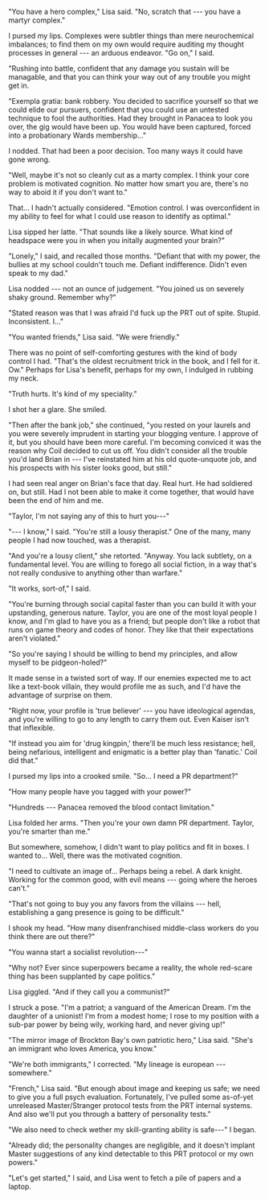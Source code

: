 "You have a hero complex," Lisa said. "No, scratch that --- you have a martyr complex."

I pursed my lips. Complexes were subtler things than mere neurochemical imbalances; to find
them on my own would require auditing my thought processes in general --- an arduous endeavor.
"Go on," I said.

"Rushing into battle, confident that any damage you sustain will be managable, and
that you can think your way out of any trouble you might get in.

"Exempla gratia: bank robbery. You decided to sacrifice yourself so that we could elide
our pursuers, confident that you could use an untested technique to fool the authorities.
Had they brought in Panacea to look you over, the gig would have been up. You would have
been captured, forced into a probationary Wards membership..."

I nodded. That had been a poor decision. Too many ways it could have gone wrong.

"Well, maybe it's not so cleanly cut as a marty complex. I think your core problem is motivated
cognition. No matter how smart you are, there's no way to aboid it if you don't want to."

That... I hadn't actually considered. "Emotion control. I was overconfident in my ability to
feel for what I could use reason to identify as optimal."

Lisa sipped her latte. "That sounds like a likely source. What kind of headspace were you in
when you initally augmented your brain?"

"Lonely," I said, and recalled those months. "Defiant that with my power, the bullies at
my school couldn't touch me. Defiant indifference. Didn't even speak to my dad."

Lisa nodded --- not an ounce of judgement. "You joined us on severely shaky ground. Remember why?"

"Stated reason was that I was afraid I'd fuck up the PRT out of spite. Stupid. Inconsistent. I..."

"You wanted friends," Lisa said. "We were friendly."

There was no point of self-comforting gestures with the kind of body control I had.
"That's the oldest recruitment trick in the book, and I fell for it. Ow." Perhaps for
Lisa's benefit, perhaps for my own, I indulged in rubbing my neck.

"Truth hurts. It's kind of my speciality."

I shot her a glare. She smiled.

"Then after the bank job," she continued, "you rested on your laurels and you were
severely imprudent in starting your blogging venture. I approve
of it, but you should have been more careful. I'm becoming conviced it was the reason why Coil
decided to cut us off. You didn't consider all the trouble you'd land Brian in --- I've reinstated him
at his old quote-unquote job, and his prospects with his sister looks good, but still."

I had seen real anger on Brian's face that day. Real hurt. He had soldiered on, but still.
Had I not been able to make it come together, that would have been the end of him and me.

"Taylor, I'm not saying any of this to hurt you---"

"--- I know," I said. "You're still a lousy therapist." One of the many, many people I had now
touched, was a therapist.

"And you're a lousy client," she retorted. "Anyway. You lack subtlety, on a fundamental level.
You are willing to forego all social fiction, in a way that's not really condusive to anything
other than warfare."

"It works, sort-of," I said.

"You're burning through social capital faster than you can build it with your upstanding, generous nature.
Taylor, you are one of the most loyal people I know, and I'm glad to have you as a friend; but people don't
like a robot that runs on game theory and codes of honor. They like that their expectations aren't violated."

"So you're saying I should be willing to bend my principles, and allow myself to be pidgeon-holed?"

It made sense in a twisted sort of way. If our enemies expected me to act like a text-book villain, they would
profile me as such, and I'd have the advantage of surprise on them.

"Right now, your profile is 'true believer' --- you have ideological agendas,
and you're willing to go to any length to carry them out. Even Kaiser isn't that inflexible.

"If instead you aim for 'drug kingpin,' there'll be much less resistance; hell, being nefarious, intelligent
and enigmatic is a better play than 'fanatic.' Coil did that."

I pursed my lips into a crooked smile. "So... I need a PR department?"

"How many people have you tagged with your power?"

"Hundreds --- Panacea removed the blood contact limitation."

Lisa folded her arms. "Then you're your own damn PR department. Taylor, you're smarter than
me."

But somewhere, somehow, I didn't want to play politics and fit in boxes. I wanted to... Well,
there was the motivated cognition.

"I need to cultivate an image of... Perhaps being a rebel. A dark knight. Working for the common
good, with evil means --- going where the heroes can't."

"That's not going to buy you any favors from the villains --- hell, establishing a gang presence
is going to be difficult."

I shook my head. "How many disenfranchised middle-class workers do you think there are out there?"

"You wanna start a socialist revolution---"

"Why not? Ever since superpowers became a reality, the whole red-scare thing has been supplanted by
cape politics."

Lisa giggled. "And if they call you a communist?"

I struck a pose. "I'm a patriot; a vanguard of the American Dream. I'm the daughter of a unionist! I'm
from a modest home; I rose to my position with a sub-par power by being wily, working hard, and never
giving up!"

"The mirror image of Brockton Bay's own patriotic hero," Lisa said. "She's an immigrant who loves
America, you know."

"We're both immigrants," I corrected. "My lineage is european --- somewhere."

"French," Lisa said. "But enough about image and keeping us safe; we need to give you a full psych evaluation.
Fortunately, I've pulled some as-of-yet unreleased Master/Stranger protocol tests from the PRT internal
systems. And also we'll put you through a battery of personality tests."

"We also need to check wether my skill-granting ability is safe---" I began.

"Already did; the personality changes are negligible, and it doesn't implant Master suggestions of any
kind detectable to this PRT protocol or my own powers."

"Let's get started," I said, and Lisa went to fetch a pile of papers and a laptop.
